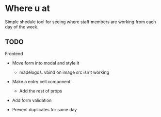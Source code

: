 # Where u at

Simple shedule tool for seeing where staff members are working from each day of the week.

## TODO

Frontend
- Move form into modal and style it
  - madelogos. vbind on image src isn't working
  
- Make a entry cell component
	- Add the rest of props
- Add form validation
- Prevent duplicates for same day